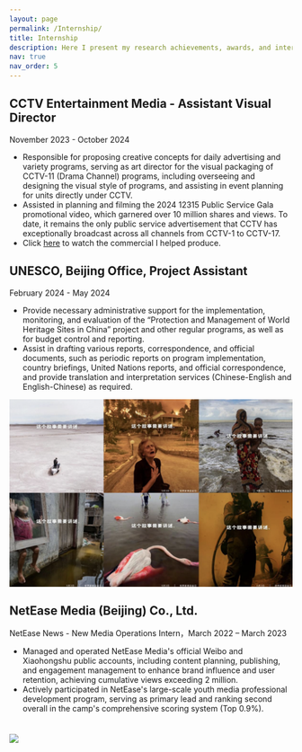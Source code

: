 ```yaml
---
layout: page
permalink: /Internship/
title: Internship
description: Here I present my research achievements, awards, and internship projects.
nav: true
nav_order: 5
---
```


## CCTV Entertainment Media - Assistant Visual Director

November 2023 - October 2024

- Responsible for proposing creative concepts for daily advertising and variety programs, serving as art director for the visual packaging of CCTV-11 (Drama Channel) programs, including overseeing and designing the visual style of programs, and assisting in event planning for units directly under CCTV.
- Assisted in planning and filming the 2024 12315 Public Service Gala promotional video, which garnered over 10 million shares and views. To date, it remains the only public service advertisement that CCTV has exceptionally broadcast across all channels from CCTV-1 to CCTV-17.
- Click [here](https://www.bilibili.com/video/BV1K1421Q7Mn/?spm_id_from=888.80997.embed_other.whitelist&bvid=BV1K1421Q7Mn&vd_source=a84973bbb6b14c9c1844d283d3a1e4d0) to watch the commercial I helped produce.


## UNESCO, Beijing Office, Project Assistant

February 2024 - May 2024

-  Provide necessary administrative support for the implementation, monitoring, and evaluation of the “Protection and Management of World Heritage Sites in China” project and other regular programs, as well as for budget control and reporting.
- Assist in drafting various reports, correspondence, and official documents, such as periodic reports on program implementation, country briefings, United Nations reports, and official correspondence, and provide translation and interpretation services (Chinese-English and English-Chinese) as required.

<img src="/assets/img/11.png" align = "middle" width = "800px">


## NetEase Media (Beijing) Co., Ltd.

NetEase News - New Media Operations Intern，March 2022 – March 2023

- Managed and operated NetEase Media's official Weibo and Xiaohongshu public accounts, including content planning, publishing, and engagement management to enhance brand influence and user retention, achieving cumulative views exceeding 2 million.
- Actively participated in NetEase's large-scale youth media professional development program, serving as primary lead and ranking second overall in the camp's comprehensive scoring system (Top 0.9%).


<br>
<a href="https://github.com/SocratesClub/SocratesClub.github.io/edit/master/_pages/teaching.md">
  <img src="https://user-images.githubusercontent.com/543384/192227995-fdb3a693-2f68-4dc4-b9bd-06053066322f.png" width = "800" align="middle" />
</a>
<br>


